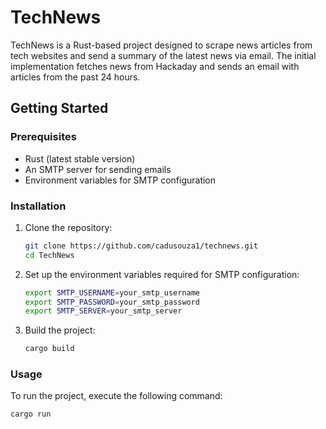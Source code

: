 # TechNews

TechNews is a Rust-based project designed to scrape news articles from tech websites and send a summary of the latest news via email. The initial implementation fetches news from Hackaday and sends an email with articles from the past 24 hours.

## Getting Started
### Prerequisites

- Rust (latest stable version)
- An SMTP server for sending emails
- Environment variables for SMTP configuration

### Installation

1. Clone the repository:
    ```sh
    git clone https://github.com/cadusouza1/technews.git
    cd TechNews
    ```

2. Set up the environment variables required for SMTP configuration:
    ```sh
    export SMTP_USERNAME=your_smtp_username
    export SMTP_PASSWORD=your_smtp_password
    export SMTP_SERVER=your_smtp_server
    ```

3. Build the project:
    ```sh
    cargo build
    ```

### Usage

To run the project, execute the following command:
```sh
cargo run
```
